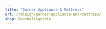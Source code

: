 ```yaml
---
title: "Garner Appliance & Mattress"
url: /raleigh/garner-appliance-und-mattress/
shop: Haushaltsgeräte
---
```

